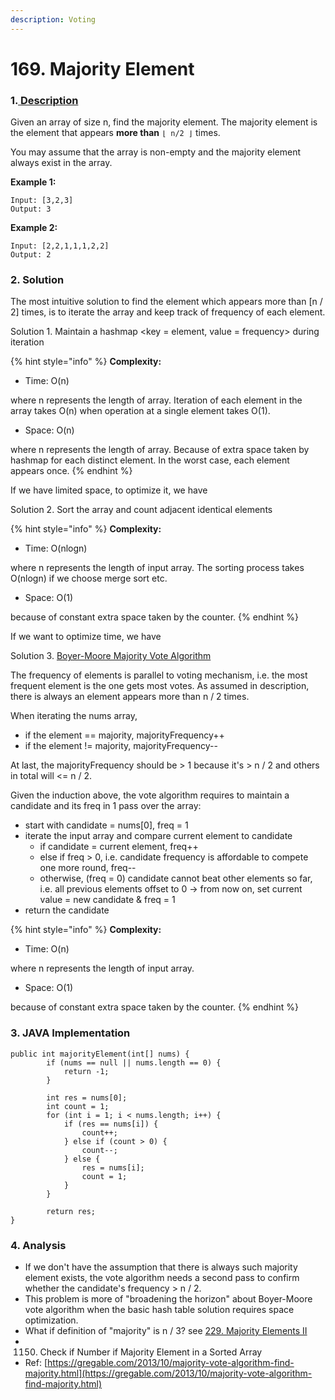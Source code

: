 ```yaml
---
description: Voting
---
```


# 169. Majority Element

### 1.[ Description](https://leetcode.com/problems/majority-element/description/)

Given an array of size n, find the majority element. The majority element is the element that appears **more than** `⌊ n/2 ⌋` times.

You may assume that the array is non-empty and the majority element always exist in the array.

**Example 1:**

```text
Input: [3,2,3]
Output: 3
```

**Example 2:**

```text
Input: [2,2,1,1,1,2,2]
Output: 2
```



### 2. Solution

The most intuitive solution to find the element which appears more than \[n / 2\] times, is to iterate the array and keep track of frequency of each element.

Solution 1. Maintain a hashmap &lt;key = element, value = frequency&gt; during iteration

{% hint style="info" %}
**Complexity:**

* Time: O\(n\)  

where n represents the length of array. Iteration of each element in the array takes O\(n\) when operation at a single element takes O\(1\).

* Space: O\(n\) 

where n represents the length of array. Because of extra space taken by hashmap for each distinct element. In the worst case, each element appears once.
{% endhint %}

If we have limited space, to optimize it, we have

Solution 2. Sort the array and count adjacent identical elements

{% hint style="info" %}
**Complexity:**

* Time: O\(nlogn\)  

where n represents the length of input array. The sorting process takes O\(nlogn\) if we choose merge sort etc.

* Space: O\(1\) 

because of constant extra space taken by the counter.
{% endhint %}

If we want to optimize time, we have

Solution 3. [Boyer-Moore Majority Vote Algorithm](http://www.cs.utexas.edu/~moore/best-ideas/mjrty/)

The frequency of elements is parallel to voting mechanism, i.e. the most frequent element is the one gets most votes. As assumed in description, there is always an element appears more than n / 2 times.

When iterating the nums array, 

* if the element ==  majority, majorityFrequency++
* if the element != majority, majorityFrequency--

At last, the majorityFrequency should be &gt; 1 because it's &gt; n / 2 and others in total will &lt;= n / 2.

Given the induction above, the vote algorithm requires to maintain a candidate and its freq in 1 pass over the array:

* start with candidate = nums\[0\], freq = 1
* iterate the input array and compare current element to candidate
  * if candidate = current element, freq++
  * else if freq &gt; 0, i.e. candidate frequency is affordable to compete one more round, freq--
  * otherwise,  \(freq = 0\) candidate cannot beat other elements so far, i.e. all previous elements offset to 0 -&gt; from now on, set current value = new candidate & freq = 1
* return the candidate

{% hint style="info" %}
**Complexity:**

* Time: O\(n\)  

where n represents the length of input array. 

* Space: O\(1\) 

because of constant extra space taken by the counter.
{% endhint %}



### 3. JAVA Implementation

```text
public int majorityElement(int[] nums) {
        if (nums == null || nums.length == 0) {
            return -1;
        }
        
        int res = nums[0];
        int count = 1;
        for (int i = 1; i < nums.length; i++) {
            if (res == nums[i]) {
                count++;
            } else if (count > 0) {
                count--;
            } else {
                res = nums[i];
                count = 1;
            }
        }
        
        return res;
}
```



### 4. Analysis

* If we don't have the assumption that there is always such majority element exists, the vote algorithm needs a second pass to confirm whether the candidate's frequency &gt; n / 2.
* This problem is more of "broadening the horizon" about Boyer-Moore vote algorithm when the basic hash table solution requires space optimization. 
* What if definition of "majority" is n / 3? see [229. Majority Elements II](https://app.gitbook.com/@alittlebit/s/data-structures-and-algorithms-in-java/array/229.-majority-element-ii)
* 1150. Check if Number if Majority Element in a Sorted Array
* Ref: [https://gregable.com/2013/10/majority-vote-algorithm-find-majority.html](https://gregable.com/2013/10/majority-vote-algorithm-find-majority.html)

